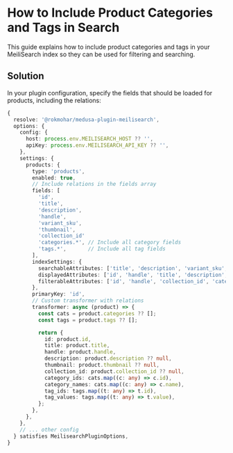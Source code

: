 # How to Include Product Categories and Tags in Search

This guide explains how to include product categories and tags in your MeiliSearch index so they can be used for filtering and searching.

## Solution

In your plugin configuration, specify the fields that should be loaded for products, including the relations:

```typescript
{
  resolve: '@rokmohar/medusa-plugin-meilisearch',
  options: {
    config: {
      host: process.env.MEILISEARCH_HOST ?? '',
      apiKey: process.env.MEILISEARCH_API_KEY ?? '',
    },
    settings: {
      products: {
        type: 'products',
        enabled: true,
        // Include relations in the fields array
        fields: [
          'id',
          'title',
          'description',
          'handle',
          'variant_sku',
          'thumbnail',
          'collection_id'
          'categories.*', // Include all category fields
          'tags.*',       // Include all tag fields
        ],
        indexSettings: {
          searchableAttributes: ['title', 'description', 'variant_sku', 'category_names', 'tag_values'],
          displayedAttributes: ['id', 'handle', 'title', 'description', 'variant_sku', 'thumbnail', 'collection_id', 'category_ids', 'category_names', 'tag_ids', 'tag_values'],
          filterableAttributes: ['id', 'handle', 'collection_id', 'category_ids', 'tag_ids'],
        },
        primaryKey: 'id',
        // Custom transformer with relations
        transformer: async (product) => {
          const cats = product.categories ?? [];
          const tags = product.tags ?? [];

          return {
            id: product.id,
            title: product.title,
            handle: product.handle,
            description: product.description ?? null,
            thumbnail: product.thumbnail ?? null,
            collection_id: product.collection_id ?? null,
            category_ids: cats.map((c: any) => c.id),
            category_names: cats.map((c: any) => c.name),
            tag_ids: tags.map((t: any) => t.id),
            tag_values: tags.map((t: any) => t.value),
          };
        },
      },
    },
    // ... other config
  } satisfies MeilisearchPluginOptions,
}
```
